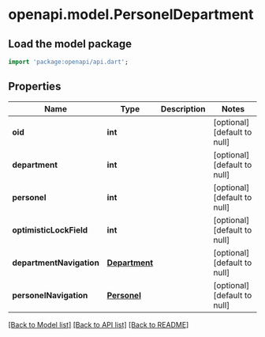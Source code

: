 # openapi.model.PersonelDepartment

## Load the model package
```dart
import 'package:openapi/api.dart';
```

## Properties
Name | Type | Description | Notes
------------ | ------------- | ------------- | -------------
**oid** | **int** |  | [optional] [default to null]
**department** | **int** |  | [optional] [default to null]
**personel** | **int** |  | [optional] [default to null]
**optimisticLockField** | **int** |  | [optional] [default to null]
**departmentNavigation** | [**Department**](Department.md) |  | [optional] [default to null]
**personelNavigation** | [**Personel**](Personel.md) |  | [optional] [default to null]

[[Back to Model list]](../README.md#documentation-for-models) [[Back to API list]](../README.md#documentation-for-api-endpoints) [[Back to README]](../README.md)


